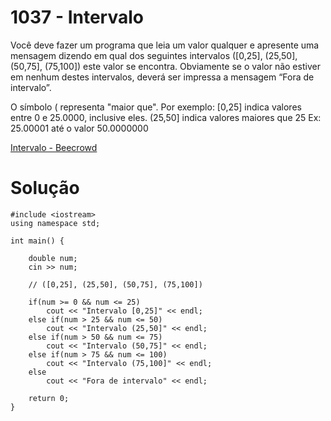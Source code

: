 # 1037 - Intervalo

Você deve fazer um programa que leia um valor qualquer e apresente uma mensagem dizendo em qual dos seguintes intervalos ([0,25], (25,50], (50,75], (75,100]) este valor se encontra. Obviamente se o valor não estiver em nenhum destes intervalos, deverá ser impressa a mensagem “Fora de intervalo”.

O símbolo ( representa "maior que". Por exemplo:
[0,25]  indica valores entre 0 e 25.0000, inclusive eles.
(25,50] indica valores maiores que 25 Ex: 25.00001 até o valor 50.0000000

[Intervalo - Beecrowd](https://www.beecrowd.com.br/judge/pt/problems/view/1037)

# Solução

```
#include <iostream>
using namespace std;

int main() {
    
    double num; 
    cin >> num;
    
    // ([0,25], (25,50], (50,75], (75,100])
    
    if(num >= 0 && num <= 25)
        cout << "Intervalo [0,25]" << endl;
    else if(num > 25 && num <= 50)
        cout << "Intervalo (25,50]" << endl;
    else if(num > 50 && num <= 75)
        cout << "Intervalo (50,75]" << endl;
    else if(num > 75 && num <= 100)
        cout << "Intervalo (75,100]" << endl;
    else
        cout << "Fora de intervalo" << endl;

    return 0;
}
```